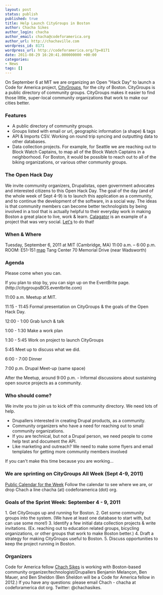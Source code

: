 ```yaml
---
layout: post
status: publish
published: true
title: Help Launch CityGroups in Boston
author: Chacha Sikes
author_login: chacha
author_email: chacha@codeforamerica.org
author_url: http://chachaville.com
wordpress_id: 8171
wordpress_url: http://codeforamerica.org/?p=8171
date: 2011-08-29 16:20:41.000000000 +00:00
categories:
- News
tags: []
---
```

<p>On September 6 at MIT we are organizing an Open "Hack Day" to launch a Code for America project, <a href="http://codeforamerica.org/?cfa_project=citygroups">CityGroups</a>, for the city of Boston. CityGroups is a public directory of community groups. CityGroups makes it easier to find those little, super-local community organizations that work to make our cities better. 
</p>
<h3>Features</h3>
<ul>
<li>A public directory of community groups.</li>
<li>Groups listed with email or url, geographic information (a shape) &amp; tags</li>
<li>API &amp; Imports CSV. Working on round trip syncing and outputting data to other databases.</li>
<li>Data collection projects. For example, for Seattle we are reaching out to Block Watch Captains, to map all of the Block Watch Captains in a neighborhood. For Boston, it would be possible to reach out to all of the biking organizations, or various other community groups.</li>
</ul>
<h3>The Open Hack Day</h3>
<p>
We invite community organizers, Drupalistas, open government advocates and interested citizens to this Open Hack Day.
The goal of the day (and of the whole week of Sept 4-9) is to launch this application as a community, and to continue the development of the software, in a social way. The ideas is that community members can become better technologists by being involved in a tool that is actually helpful to their everyday work in making Boston a great place to live, work &amp; learn. <a href="http://calagator.wordpress.com/">Calagator</a> is an example of a project that was very social. <a href="http://tasks.citygroups.org/">Let's</a> to do that!
</p>
<h3>When &amp; Where</h3>
<p>
Tuesday, September 6, 2011 at MIT (Cambridge, MA)
11:00 a.m. – 6:00 p.m.
ROOM: E51-151 <a href="http://whereis.mit.edu/?go=E51*" target="_blank"> map</a>
Tang Center 70 Memorial Drive (near Wadsworth)
</p>
<h3>Agenda</h3>
<p>
Please come when you can. </p>
<p>If you plan to stop by, you can sign up on the EventBrite page.(http://citygroupsBOS.eventbrite.com)</p>
<p>11:00 a.m. Meetup at MIT.
</p>
<p>11:15 - 11:45 Formal presentation on CityGroups &amp; the goals of the Open Hack Day.
</p>
<p>12:00 - 1:00 Grab lunch &amp; talk
</p>
<p>1:00 - 1:30 Make a work plan
</p>
<p>1:30 - 5:45 Work on project to launch CityGroups
</p>
<p>5:45 Meet up to discuss what we did.
</p>
<p>6:00 - 7:00 Dinner
</p>
<p>7:00 p.m. Drupal Meet-up (same space)
</p>
<p>After the Meetup, around 9:00 p.m. - Informal discussions about sustaining open source projects as a community.</p>
<h3>Who should come?</h3>
<p>
We invite you to join us to kick off this community directory. We need lots of help.
</p>
<ul>
<li>Drupallers interested in creating Drupal products, as a community.</li>
<li>Community organizers who have a need for reaching out to small community organizations.</li>
<li>If you are technical, but not a Drupal person, we need people to come help test and document the API.</li>
<li>Like marketing and outreach? We need to make some flyers and email templates for getting more community members involved</li>
</ul>
<p>
If you can't make this time because you are working...
</p>
<h3>We are sprinting on CityGroups All Week (Sept 4-9, 2011)</h3>
<p>
<a href="http://www.google.com/calendar/embed?src=codeforamerica.org_7ub63rgoloicli8fii71ksnjlk%40group.calendar.google.com&amp;ctz=America/Los_Angeles" target="_blank">Public Calendar for the Week</a> Follow the calendar to see where we are, or drop Chach a line chacha (at) codeforamerica (dot) org.
</p>
<h3>Goals of the Sprint Week: September 4 - 9, 2011</h3>
<p>
1. Get CityGroups up and running for Boston.
2. Get some community groups into the system. (We have at least one database to start with, but can use some more!)
3. Identify a few initial data collection projects &amp; write invitations. (Ex. reaching out to education related groups, bicycling organizations, or other groups that work to make Boston better.)
4. Draft a strategy for making CityGroups useful to Boston.
5. Discuss opportunities to keep the project running in Boston.
</p>
<h3>Organizers</h3>
<p>Code for America fellow <a href="http://codeforamerica.org/author/chacha/">Chach Sikes</a> is working with Boston-based community organizer/technologist/Drupallers Benjamin Melançon, Ben Mauer, and Ben Sheldon (Ben Sheldon will be a Code for America fellow in 2012.)
If you have any questions: please email Chach - chacha at codeforamerica dot org. Twitter: @chachasikes.</p>
